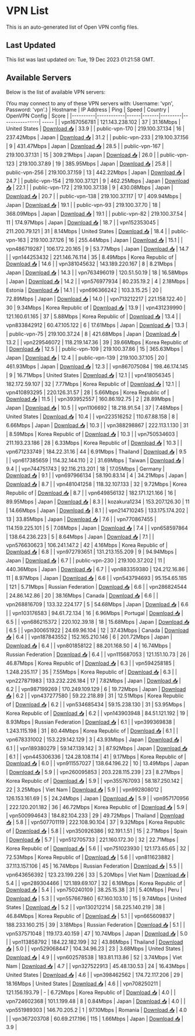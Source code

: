 # VPN List

This is an auto-generated list of Open VPN config files.

## Last Updated

This list was last updated on: Tue, 19 Dec 2023 01:21:58 GMT.

## Available Servers

Below is the list of available VPN servers:

(You may connect to any of these VPN servers with: Username: 'vpn', Password: 'vpn'.)
| Hostname | IP Address | Ping | Speed | Country | OpenVPN Config | Score |
|----------|------------|------|-------|---------|----------------| ----- |
| vpn167056781 | 121.143.238.102 | 37 | 31.16Mbps | United States | [Download 📥](./configs/server_0_US.ovpn) | 33.9 |
| public-vpn-170 | 219.100.37.134 | 16 | 237.42Mbps | Japan | [Download 📥](./configs/server_1_JP.ovpn) | 31.2 |
| public-vpn-233 | 219.100.37.156 | 9 | 431.47Mbps | Japan | [Download 📥](./configs/server_2_JP.ovpn) | 28.5 |
| public-vpn-167 | 219.100.37.131 | 15 | 309.21Mbps | Japan | [Download 📥](./configs/server_3_JP.ovpn) | 26.0 |
| public-vpn-123 | 219.100.37.89 | 19 | 385.95Mbps | Japan | [Download 📥](./configs/server_4_JP.ovpn) | 25.8 |
| public-vpn-256 | 219.100.37.159 | 13 | 442.22Mbps | Japan | [Download 📥](./configs/server_5_JP.ovpn) | 24.7 |
| public-vpn-154 | 219.100.37.121 | 9 | 462.25Mbps | Japan | [Download 📥](./configs/server_6_JP.ovpn) | 22.1 |
| public-vpn-172 | 219.100.37.138 | 9 | 430.08Mbps | Japan | [Download 📥](./configs/server_7_JP.ovpn) | 20.7 |
| public-vpn-138 | 219.100.37.117 | 17 | 409.94Mbps | Japan | [Download 📥](./configs/server_8_JP.ovpn) | 19.1 |
| public-vpn-93 | 219.100.37.70 | 18 | 368.09Mbps | Japan | [Download 📥](./configs/server_9_JP.ovpn) | 19.1 |
| public-vpn-82 | 219.100.37.54 | 11 | 174.97Mbps | Japan | [Download 📥](./configs/server_10_JP.ovpn) | 18.7 |
| vpn152353045 | 211.200.79.121 | 31 | 8.14Mbps | United States | [Download 📥](./configs/server_11_US.ovpn) | 18.4 |
| public-vpn-163 | 219.100.37.126 | 16 | 255.44Mbps | Japan | [Download 📥](./configs/server_12_JP.ovpn) | 15.1 |
| vpn486719287 | 106.172.20.165 | 9 | 53.77Mbps | Japan | [Download 📥](./configs/server_13_JP.ovpn) | 14.7 |
| vpn144253432 | 221.146.76.114 | 35 | 8.49Mbps | Korea Republic of | [Download 📥](./configs/server_14_KR.ovpn) | 14.6 |
| vpn381045632 | 143.189.220.167 | 8 | 8.21Mbps | Japan | [Download 📥](./configs/server_15_JP.ovpn) | 14.3 |
| vpn763496019 | 120.51.50.19 | 18 | 16.58Mbps | Japan | [Download 📥](./configs/server_16_JP.ovpn) | 14.2 |
| vpn576977934 | 80.235.19.2 | 4 | 2.18Mbps | Estonia | [Download 📥](./configs/server_17_EE.ovpn) | 14.1 |
| vpn696366242 | 103.3.15.25 | 20 | 72.89Mbps | Japan | [Download 📥](./configs/server_18_JP.ovpn) | 14.0 |
| vpn713212217 | 221.158.122.40 | 30 | 9.34Mbps | Korea Republic of | [Download 📥](./configs/server_19_KR.ovpn) | 13.9 |
| vpn431239990 | 121.160.61.165 | 37 | 5.88Mbps | Korea Republic of | [Download 📥](./configs/server_20_KR.ovpn) | 13.4 |
| vpn833842912 | 60.47.105.122 | 6 | 17.61Mbps | Japan | [Download 📥](./configs/server_21_JP.ovpn) | 13.3 |
| public-vpn-75 | 219.100.37.24 | 8 | 421.68Mbps | Japan | [Download 📥](./configs/server_22_JP.ovpn) | 13.2 |
| vpn229546072 | 118.219.147.36 | 39 | 39.66Mbps | Korea Republic of | [Download 📥](./configs/server_23_KR.ovpn) | 12.5 |
| public-vpn-109 | 219.100.37.86 | 15 | 365.63Mbps | Japan | [Download 📥](./configs/server_24_JP.ovpn) | 12.4 |
| public-vpn-139 | 219.100.37.105 | 20 | 461.93Mbps | Japan | [Download 📥](./configs/server_25_JP.ovpn) | 12.3 |
| vpn867075084 | 198.46.174.145 | 9 | 16.71Mbps | United States | [Download 📥](./configs/server_26_US.ovpn) | 12.1 |
| vpn418056345 | 182.172.59.107 | 32 | 7.77Mbps | Korea Republic of | [Download 📥](./configs/server_27_KR.ovpn) | 12.1 |
| vpn410893295 | 220.126.31.57 | 28 | 5.66Mbps | Korea Republic of | [Download 📥](./configs/server_28_KR.ovpn) | 11.5 |
| vpn393952557 | 160.86.192.75 | 2 | 28.89Mbps | Japan | [Download 📥](./configs/server_29_JP.ovpn) | 10.5 |
| vpn1106692 | 18.218.91.54 | 37 | 7.48Mbps | United States | [Download 📥](./configs/server_30_US.ovpn) | 10.4 |
| vpn223516252 | 110.67.88.158 | 8 | 6.66Mbps | Japan | [Download 📥](./configs/server_31_JP.ovpn) | 10.3 |
| vpn388298867 | 222.113.1.130 | 31 | 8.59Mbps | Korea Republic of | [Download 📥](./configs/server_32_KR.ovpn) | 10.3 |
| vpn750534603 | 211.193.23.186 | 28 | 6.33Mbps | Korea Republic of | [Download 📥](./configs/server_33_KR.ovpn) | 10.3 |
| vpn671233749 | 184.22.31.16 | 44 | 6.91Mbps | Thailand | [Download 📥](./configs/server_34_TH.ovpn) | 9.5 |
| vpn617385659 | 114.32.144.110 | 2 | 31.69Mbps | Taiwan | [Download 📥](./configs/server_35_TW.ovpn) | 9.4 |
| vpn744751743 | 92.116.213.201 | 18 | 17.05Mbps | Germany | [Download 📥](./configs/server_36_DE.ovpn) | 9.1 |
| vpn697966134 | 58.190.83.14 | 4 | 34.21Mbps | Japan | [Download 📥](./configs/server_37_JP.ovpn) | 8.7 |
| vpn481041258 | 118.32.107.133 | 32 | 9.72Mbps | Korea Republic of | [Download 📥](./configs/server_38_KR.ovpn) | 8.7 |
| vpn649856132 | 182.171.121.166 | 16 | 89.95Mbps | Japan | [Download 📥](./configs/server_39_JP.ovpn) | 8.3 |
| kozakura1234 | 153.207.126.30 | 11 | 14.66Mbps | Japan | [Download 📥](./configs/server_40_JP.ovpn) | 8.1 |
| vpn214710245 | 133.175.174.202 | 13 | 33.85Mbps | Japan | [Download 📥](./configs/server_41_JP.ovpn) | 7.6 |
| vpn770867455 | 114.159.225.101 | 5 | 7.08Mbps | Japan | [Download 📥](./configs/server_42_JP.ovpn) | 7.4 |
| vpn658597864 | 138.64.236.223 | 5 | 8.64Mbps | Japan | [Download 📥](./configs/server_43_JP.ovpn) | 7.1 |
| vpn576630623 | 106.241.147.2 | 42 | 4.16Mbps | Korea Republic of | [Download 📥](./configs/server_44_KR.ovpn) | 6.8 |
| vpn972793651 | 131.213.155.209 | 9 | 94.94Mbps | Japan | [Download 📥](./configs/server_45_JP.ovpn) | 6.7 |
| public-vpn-230 | 219.100.37.202 | 11 | 440.36Mbps | Japan | [Download 📥](./configs/server_46_JP.ovpn) | 6.7 |
| vpn883359380 | 124.212.16.86 | 11 | 8.97Mbps | Japan | [Download 📥](./configs/server_47_JP.ovpn) | 6.6 |
| vpn543794693 | 95.154.65.185 | 121 | 5.71Mbps | Russian Federation | [Download 📥](./configs/server_48_RU.ovpn) | 6.6 |
| vpn286824544 | 24.86.142.86 | 20 | 38.16Mbps | Canada | [Download 📥](./configs/server_49_CA.ovpn) | 6.6 |
| vpn268816709 | 133.32.224.177 | 5 | 54.68Mbps | Japan | [Download 📥](./configs/server_50_JP.ovpn) | 6.6 |
| vpn103176583 | 94.61.72.134 | 16 | 6.96Mbps | Portugal | [Download 📥](./configs/server_51_PT.ovpn) | 6.5 |
| vpn686215372 | 220.102.39.18 | 18 | 15.68Mbps | Japan | [Download 📥](./configs/server_52_JP.ovpn) | 6.5 |
| vpn300651922 | 24.69.96.104 | 12 | 37.43Mbps | Canada | [Download 📥](./configs/server_53_CA.ovpn) | 6.4 |
| vpn187843552 | 152.165.210.146 | 6 | 201.72Mbps | Japan | [Download 📥](./configs/server_54_JP.ovpn) | 6.4 |
| vpn801858122 | 88.201.168.50 | 4 | 16.74Mbps | Russian Federation | [Download 📥](./configs/server_55_RU.ovpn) | 6.4 |
| vpn115687053 | 121.151.10.73 | 26 | 46.87Mbps | Korea Republic of | [Download 📥](./configs/server_56_KR.ovpn) | 6.3 |
| vpn594258185 | 1.248.235.117 | 35 | 7.55Mbps | Korea Republic of | [Download 📥](./configs/server_57_KR.ovpn) | 6.3 |
| vpn227871983 | 133.232.226.184 | 17 | 7.82Mbps | Japan | [Download 📥](./configs/server_58_JP.ovpn) | 6.2 |
| vpn987199269 | 170.249.109.129 | 6 | 19.72Mbps | Japan | [Download 📥](./configs/server_59_JP.ovpn) | 6.2 |
| vpn437277580 | 59.22.218.89 | 31 | 12.51Mbps | Korea Republic of | [Download 📥](./configs/server_60_KR.ovpn) | 6.2 |
| vpn534685434 | 59.15.238.130 | 31 | 53.95Mbps | Korea Republic of | [Download 📥](./configs/server_61_KR.ovpn) | 6.2 |
| vpn143903948 | 84.51.121.192 | 19 | 8.93Mbps | Russian Federation | [Download 📥](./configs/server_62_RU.ovpn) | 6.1 |
| vpn399369838 | 1.243.115.198 | 31 | 80.44Mbps | Korea Republic of | [Download 📥](./configs/server_63_KR.ovpn) | 6.1 |
| vpn678331002 | 153.229.142.129 | 3 | 43.93Mbps | Japan | [Download 📥](./configs/server_64_JP.ovpn) | 6.1 |
| vpn189380279 | 59.147.139.142 | 3 | 87.92Mbps | Japan | [Download 📥](./configs/server_65_JP.ovpn) | 6.1 |
| vpn445306336 | 124.28.108.114 | 41 | 9.17Mbps | Korea Republic of | [Download 📥](./configs/server_66_KR.ovpn) | 6.0 |
| vpn911557027 | 138.64.196.22 | 10 | 13.49Mbps | Japan | [Download 📥](./configs/server_67_JP.ovpn) | 5.9 |
| vpn260095853 | 203.228.115.239 | 23 | 8.27Mbps | Korea Republic of | [Download 📥](./configs/server_68_KR.ovpn) | 5.9 |
| vpn355767093 | 58.187.250.142 | 22 | 3.25Mbps | Viet Nam | [Download 📥](./configs/server_69_VN.ovpn) | 5.9 |
| vpn992808012 | 126.153.161.69 | 5 | 24.24Mbps | Japan | [Download 📥](./configs/server_70_JP.ovpn) | 5.9 |
| vpn957170956 | 222.120.201.182 | 36 | 46.72Mbps | Korea Republic of | [Download 📥](./configs/server_71_KR.ovpn) | 5.9 |
| vpn500994643 | 184.82.104.233 | 29 | 49.72Mbps | Thailand | [Download 📥](./configs/server_72_TH.ovpn) | 5.8 |
| vpn507701119 | 222.108.90.104 | 37 | 9.32Mbps | Korea Republic of | [Download 📥](./configs/server_73_KR.ovpn) | 5.8 |
| vpn350926386 | 92.191.1.51 | 15 | 2.71Mbps | Spain | [Download 📥](./configs/server_74_ES.ovpn) | 5.7 |
| vpn512705733 | 221.160.172.30 | 32 | 22.71Mbps | Korea Republic of | [Download 📥](./configs/server_75_KR.ovpn) | 5.6 |
| vpn751023930 | 121.173.65.65 | 32 | 72.53Mbps | Korea Republic of | [Download 📥](./configs/server_76_KR.ovpn) | 5.6 |
| vpn811623882 | 37.113.157.106 | 45 | 16.74Mbps | Russian Federation | [Download 📥](./configs/server_77_RU.ovpn) | 5.5 |
| vpn643656392 | 123.23.199.226 | 33 | 5.20Mbps | Viet Nam | [Download 📥](./configs/server_78_VN.ovpn) | 5.4 |
| vpn289304466 | 121.189.69.107 | 32 | 6.16Mbps | Korea Republic of | [Download 📥](./configs/server_79_KR.ovpn) | 5.4 |
| vpn750240109 | 38.25.15.38 | 31 | 5.40Mbps | Peru | [Download 📥](./configs/server_80_PE.ovpn) | 5.3 |
| vpn557667860 | 67.160.103.10 | 15 | 9.74Mbps | United States | [Download 📥](./configs/server_81_US.ovpn) | 5.2 |
| vpn130212214 | 58.225.140.219 | 38 | 46.84Mbps | Korea Republic of | [Download 📥](./configs/server_82_KR.ovpn) | 5.1 |
| vpn665609837 | 188.233.160.215 | 39 | 3.18Mbps | Russian Federation | [Download 📥](./configs/server_83_RU.ovpn) | 5.1 |
| vpn537571048 | 119.173.40.159 | 47 | 10.74Mbps | Japan | [Download 📥](./configs/server_84_JP.ovpn) | 5.0 |
| vpn113858792 | 184.22.182.199 | 32 | 43.86Mbps | Thailand | [Download 📥](./configs/server_85_TH.ovpn) | 5.0 |
| vpn529068447 | 104.34.96.23 | 23 | 3.68Mbps | United States | [Download 📥](./configs/server_86_US.ovpn) | 4.9 |
| vpn602578538 | 183.81.113.86 | 52 | 3.74Mbps | Viet Nam | [Download 📥](./configs/server_87_VN.ovpn) | 4.7 |
| vpn327522913 | 45.48.130.53 | 24 | 16.43Mbps | United States | [Download 📥](./configs/server_88_US.ovpn) | 4.6 |
| vpn398462562 | 174.72.117.206 | 29 | 18.16Mbps | United States | [Download 📥](./configs/server_89_US.ovpn) | 4.6 |
| vpn708250211 | 121.156.193.79 | - | 6.72Mbps | Korea Republic of | [Download 📥](./configs/server_90_KR.ovpn) | 4.0 |
| vpn724602368 | 101.1.199.48 | 8 | 0.84Mbps | Japan | [Download 📥](./configs/server_91_JP.ovpn) | 4.0 |
| vpn551989303 | 146.70.205.2 | 1 | 97.10Mbps | Romania | [Download 📥](./configs/server_92_RO.ovpn) | 4.0 |
| vpn367203708 | 60.69.217.196 | 115 | 1.66Mbps | Japan | [Download 📥](./configs/server_93_JP.ovpn) | 3.9 |
